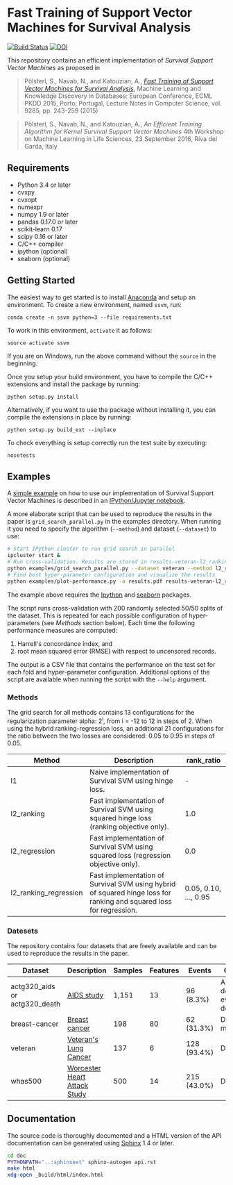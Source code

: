 # Fast Training of Support Vector Machines for Survival Analysis

[![Build Status](https://travis-ci.org/tum-camp/survival-support-vector-machine.svg)](https://travis-ci.org/tum-camp/survival-support-vector-machine)
[![DOI](https://zenodo.org/badge/16868/tum-camp/survival-support-vector-machine.svg)](https://zenodo.org/badge/latestdoi/16868/tum-camp/survival-support-vector-machine)

This repository contains an efficient implementation of *Survival Support
Vector Machines* as proposed in

> Pölsterl, S., Navab, N., and Katouzian, A.,
> *[Fast Training of Support Vector Machines for Survival Analysis](http://link.springer.com/chapter/10.1007/978-3-319-23525-7_15)*,
> Machine Learning and Knowledge Discovery in Databases: European Conference,
> ECML PKDD 2015, Porto, Portugal,
> Lecture Notes in Computer Science, vol. 9285, pp. 243-259 (2015)

> Pölsterl, S., Navab, N., and Katouzian, A.,
> *An Efficient Training Algorithm for Kernel Survival Support Vector Machines*
> 4th Workshop on Machine Learning in Life Sciences,
> 23 September 2016, Riva del Garda, Italy


## Requirements

- Python 3.4 or later
- cvxpy
- cvxopt
- numexpr
- numpy 1.9 or later
- pandas 0.17.0 or later
- scikit-learn 0.17
- scipy 0.16 or later
- C/C++ compiler
- ipython (optional)
- seaborn (optional)

## Getting Started

The easiest way to get started is to install [Anaconda](https://store.continuum.io/cshop/anaconda/)
and setup an environment. To create a new environment, named `ssvm`, run:

```
conda create -n ssvm python=3 --file requirements.txt
```

To work in this environment, ``activate`` it as follows:

```
source activate ssvm
```

If you are on Windows, run the above command without the ``source`` in the beginning.

Once you setup your build environment, you have to compile the C/C++
extensions and install the package by running:

```
python setup.py install
```

Alternatively, if you want to use the package without installing it,
you can compile the extensions in place by running:

```
python setup.py build_ext --inplace
```

To check everything is setup correctly run the test suite by executing:

```
nosetests
```

## Examples

A [simple example][Notebook] on how to use our implementation of Survival Support
Vector Machines is described in an [IPython/Jupyter notebook](https://jupyter.org/).

A more elaborate script that can be used to reproduce the results in the paper
is `grid_search_parallel.py` in the examples directory.
When running it you need to specify the algorithm (`--method`)
and dataset (`--dataset`) to use:

```bash
# Start IPython cluster to run grid search in parallel
ipcluster start &
# Run cross-validation. Results are stored in results-veteran-l2_ranking.csv
python examples/grid_search_parallel.py --dataset veteran --method l2_ranking
# Find best hyper-parameter configuration and visualize the results
python examples/plot-performance.py -o results.pdf results-veteran-l2_ranking.csv
```
The example above requires the [Ipython](http://ipython.org) and
[seaborn](http://stanford.edu/~mwaskom/software/seaborn/) packages.

The script runs cross-validation with 200 randomly selected 50/50 splits of
the dataset. This is repeated for each possible configuration of hyper-parameters
(see *Methods* section below). Each time the following performance measures
are computed:
  1. Harrell's concordance index, and
  2. root mean squared error (RMSE) with respect to uncensored records.

The output is a CSV file that contains the performance on the test set for
each fold and hyper-parameter configuration. Additional options of the script
are available when running the script with the ``--help`` argument.

### Methods

The grid search for all methods contains 13 configurations for the
regularization parameter alpha: 2<sup>i</sup>, from i = -12 to 12 in steps of 2.
When using the hybrid ranking-regression loss, an additional 21 configurations
for the ratio between the two losses are considered:
0.05 to 0.95 in steps of 0.05.

| Method | Description | rank_ratio |
| ------ | ----------- | ---------- |
| l1 | Naive implementation of Survival SVM using hinge loss. | - |
| l2_ranking | Fast implementation of Survival SVM using squared hinge loss (ranking objective only). | 1.0 |
| l2_regression | Fast implementation of Survival SVM using squared loss (regression objective only). | 0.0 |
| l2_ranking_regression | Fast implementation of Survival SVM using hybrid of squared hinge loss for ranking and squared loss for regression. | 0.05, 0.10, …, 0.95 |


### Datesets

The repository contains four datasets that are freely available and can
be used to reproduce the results in the paper.

| Dataset | Description | Samples | Features | Events | Outcome |
| ------- | ----------- | ------- | -------- | ------ | ------- |
| actg320_aids or actg320_death | [AIDS study][Hosmer2008] | 1,151 | 13 | 96 (8.3%) | AIDS defining event or death |
| breast-cancer | [Breast cancer][Desmedt2007] | 198 | 80 | 62 (31.3%) | Distant metastases |
| veteran | [Veteran's Lung Cancer][Kalbfleisch2008] | 137 | 6 | 128 (93.4%) | Death |
| whas500 | [Worcester Heart Attack Study][Hosmer2008] | 500 | 14 | 215 (43.0%) | Death|


## Documentation

The source code is thoroughly documented and a HTML version of the API documentation
can be generated using [Sphinx](http://sphinx-doc.org/) 1.4 or later.

```bash
cd doc
PYTHONPATH="..:sphinxext" sphinx-autogen api.rst
make html
xdg-open _build/html/index.html
```

[Desmedt2007]: http://dx.doi.org/10.1158/1078-0432.CCR-06-2765 "Desmedt, C., Piette, F., Loi et al.: Strong Time Dependence of the 76-Gene Prognostic Signature for Node-Negative Breast Cancer Patients in the TRANSBIG Multicenter Independent Validation Series. Clin. Cancer Res. 13(11), 3207–14 (2007)"

[Hosmer2008]: http://www.wiley.com/WileyCDA/WileyTitle/productCd-0471754994.html "Hosmer, D., Lemeshow, S., May, S.: Applied Survival Analysis: Regression Modeling of Time to Event Data. John Wiley & Sons, Inc. (2008)"

[Kalbfleisch2008]: http://www.wiley.com/WileyCDA/WileyTitle/productCd-047136357X.html "Kalbfleisch, J.D., Prentice, R.L.: The Statistical Analysis of Failure Time Data. John Wiley & Sons, Inc. (2002)"

[Notebook]: http://nbviewer.ipython.org/github/tum-camp/survival-support-vector-machine/blob/master/examples/survival-svm.ipynb "IPython notebook example"
